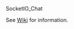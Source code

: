 SocketIO_Chat

See <a href="https://github.com/ohIcee/SocketIO_Chat/wiki">Wiki</a> for information.
